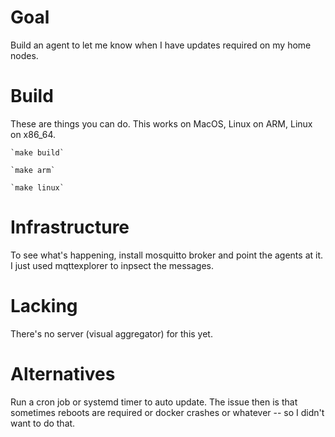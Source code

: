 
# Goal

Build an agent to let me know when I have updates required on my home nodes.


# Build

These are things you can do. This works on MacOS, Linux on ARM, Linux on x86_64.

    `make build`

    `make arm`

    `make linux`


# Infrastructure

To see what's happening, install mosquitto broker and point the agents at it. I just used mqttexplorer to inpsect the messages.


# Lacking

There's no server (visual aggregator) for this yet.

# Alternatives

Run a cron job or systemd timer to auto update. The issue then is that sometimes reboots are required or docker crashes or whatever -- so I didn't want to do that.


